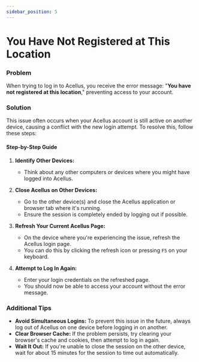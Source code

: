 ```yaml
---
sidebar_position: 5
---
```


# You Have Not Registered at This Location

### Problem

When trying to log in to Acellus, you receive the error message: "**You have not registered at this location**," preventing access to your account.

### Solution

This issue often occurs when your Acellus account is still active on another device, causing a conflict with the new login attempt. To resolve this, follow these steps:

#### Step-by-Step Guide

1. **Identify Other Devices:**
   - Think about any other computers or devices where you might have logged into Acellus.

2. **Close Acellus on Other Devices:**
   - Go to the other device(s) and close the Acellus application or browser tab where it's running.
   - Ensure the session is completely ended by logging out if possible.

3. **Refresh Your Current Acellus Page:**
   - On the device where you're experiencing the issue, refresh the Acellus login page.
   - You can do this by clicking the refresh icon or pressing `F5` on your keyboard.

4. **Attempt to Log In Again:**
   - Enter your login credentials on the refreshed page.
   - You should now be able to access your account without the error message.

### Additional Tips

- **Avoid Simultaneous Logins:** To prevent this issue in the future, always log out of Acellus on one device before logging in on another.
- **Clear Browser Cache:** If the problem persists, try clearing your browser's cache and cookies, then attempt to log in again.
- **Wait It Out:** If you're unable to close the session on the other device, wait for about 15 minutes for the session to time out automatically.